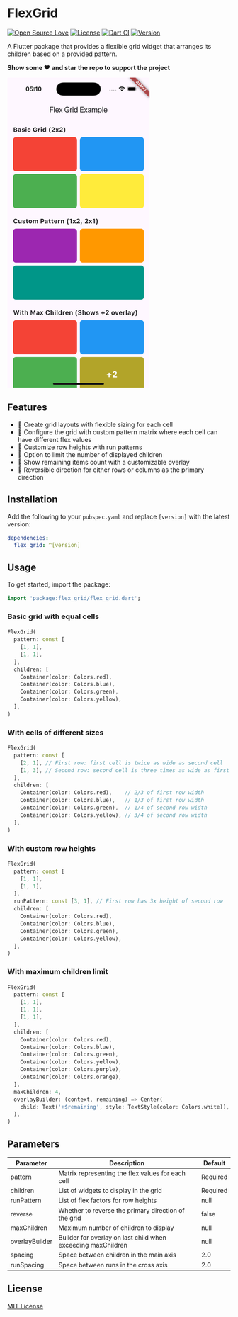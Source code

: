 # FlexGrid

[![Open Source Love](https://badges.frapsoft.com/os/v1/open-source.svg?v=102)](https://opensource.org/licenses/MIT)
[![License](https://img.shields.io/badge/license-MIT-blue.svg)](https://github.com/xsahil03x/widget_wave/blob/main/packages/flex_grid/LICENSE)
[![Dart CI](https://github.com/xsahil03x/widget_wave/workflows/widget_wave/badge.svg)](https://github.com/xsahil03x/widget_wave/actions)
[![Version](https://img.shields.io/pub/v/flex_grid.svg)](https://pub.dartlang.org/packages/flex_grid)

A Flutter package that provides a flexible grid widget that arranges its children based on a provided pattern.

**Show some ❤️ and star the repo to support the project**

<p>
  <img src="https://github.com/xsahil03x/widget_wave/blob/main/packages/flex_grid/assets/showcase.png?raw=true" alt="A showcase of FlexGrid" height="700"/>
</p>

## Features

- 🧩 Create grid layouts with flexible sizing for each cell
- 📐 Configure the grid with custom pattern matrix where each cell can have different flex values
- 📏 Customize row heights with run patterns
- 🔢 Option to limit the number of displayed children
- 💫 Show remaining items count with a customizable overlay
- 🔄 Reversible direction for either rows or columns as the primary direction

## Installation

Add the following to your `pubspec.yaml` and replace `[version]` with the latest version:

```yaml
dependencies:
  flex_grid: ^[version]
```

## Usage

To get started, import the package:

```dart
import 'package:flex_grid/flex_grid.dart';
```

### Basic grid with equal cells

```dart
FlexGrid(
  pattern: const [
    [1, 1],
    [1, 1],
  ],
  children: [
    Container(color: Colors.red),
    Container(color: Colors.blue),
    Container(color: Colors.green),
    Container(color: Colors.yellow),
  ],
)
```

### With cells of different sizes

```dart
FlexGrid(
  pattern: const [
    [2, 1], // First row: first cell is twice as wide as second cell
    [1, 3], // Second row: second cell is three times as wide as first cell
  ],
  children: [
    Container(color: Colors.red),    // 2/3 of first row width
    Container(color: Colors.blue),   // 1/3 of first row width
    Container(color: Colors.green),  // 1/4 of second row width
    Container(color: Colors.yellow), // 3/4 of second row width
  ],
)
```

### With custom row heights

```dart
FlexGrid(
  pattern: const [
    [1, 1],
    [1, 1],
  ],
  runPattern: const [3, 1], // First row has 3x height of second row
  children: [
    Container(color: Colors.red),
    Container(color: Colors.blue),
    Container(color: Colors.green),
    Container(color: Colors.yellow),
  ],
)
```

### With maximum children limit

```dart
FlexGrid(
  pattern: const [
    [1, 1],
    [1, 1],
    [1, 1],
  ],
  children: [
    Container(color: Colors.red),
    Container(color: Colors.blue),
    Container(color: Colors.green),
    Container(color: Colors.yellow),
    Container(color: Colors.purple),
    Container(color: Colors.orange),
  ],
  maxChildren: 4,
  overlayBuilder: (context, remaining) => Center(
    child: Text('+$remaining', style: TextStyle(color: Colors.white)),
  ),
)
```

## Parameters

| Parameter      | Description                                                  | Default  |
|----------------|--------------------------------------------------------------|----------|
| pattern        | Matrix representing the flex values for each cell            | Required |
| children       | List of widgets to display in the grid                       | Required |
| runPattern     | List of flex factors for row heights                         | null     |
| reverse        | Whether to reverse the primary direction of the grid         | false    |
| maxChildren    | Maximum number of children to display                        | null     |
| overlayBuilder | Builder for overlay on last child when exceeding maxChildren | null     |
| spacing        | Space between children in the main axis                      | 2.0      |
| runSpacing     | Space between runs in the cross axis                         | 2.0      |

## License

[MIT License](LICENSE)
